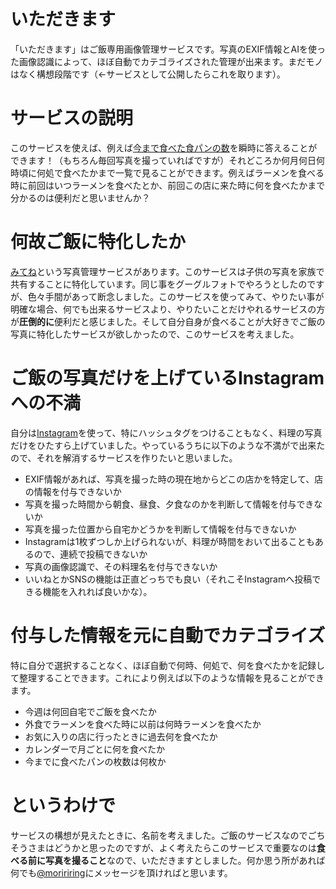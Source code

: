 # いただきます
「いただきます」はご飯専用画像管理サービスです。写真のEXIF情報とAIを使った画像認識によって、ほぼ自動でカテゴライズされた管理が出来ます。まだモノはなく構想段階です（←サービスとして公開したらこれを取ります）。

# サービスの説明
このサービスを使えば、例えば[今まで食べた食パンの数](https://togetter.com/li/1218306)を瞬時に答えることができます！（もちろん毎回写真を撮っていればですが）それどころか何月何日何時頃に何処で食べたかまで一覧で見ることができます。例えばラーメンを食べる時に前回はいつラーメンを食べたとか、前回この店に来た時に何を食べたかまで分かるのは便利だと思いませんか？

# 何故ご飯に特化したか
[みてね](https://mitene.us/)という写真管理サービスがあります。このサービスは子供の写真を家族で共有することに特化しています。同じ事をグーグルフォトでやろうとしたのですが、色々手間があって断念しました。このサービスを使ってみて、やりたい事が明確な場合、何でも出来るサービスより、やりたいことだけやれるサービスの方が**圧倒的に**便利だと感じました。そして自分自身が食べることが大好きでご飯の写真に特化したサービスが欲しかったので、このサービスを考えました。

# ご飯の写真だけを上げているInstagramへの不満
自分は[Instagram](https://www.instagram.com/binnmti/)を使って、特にハッシュタグをつけることもなく、料理の写真だけをひたすら上げていました。やっているうちに以下のような不満がで出来たので、それを解消するサービスを作りたいと思いました。
- EXIF情報があれば、写真を撮った時の現在地からどこの店かを特定して、店の情報を付与できないか
- 写真を撮った時間から朝食、昼食、夕食なのかを判断して情報を付与できないか
- 写真を撮った位置から自宅かどうかを判断して情報を付与できないか
- Instagramは1枚ずつしか上げられないが、料理が時間をおいて出ることもあるので、連続で投稿できないか
- 写真の画像認識で、その料理名を付与できないか
- いいねとかSNSの機能は正直どっちでも良い（それこそInstagramへ投稿できる機能を入れれば良いかな）。

# 付与した情報を元に自動でカテゴライズ
特に自分で選択することなく、ほぼ自動で何時、何処で、何を食べたかを記録して整理することできます。これにより例えば以下のような情報を見ることができます。
- 今週は何回自宅でご飯を食べたか
- 外食でラーメンを食べた時に以前は何時ラーメンを食べたか
- お気に入りの店に行ったときに過去何を食べたか
- カレンダーで月ごとに何を食べたか
- 今までに食べたパンの枚数は何枚か

# というわけで
サービスの構想が見えたときに、名前を考えました。ご飯のサービスなのでごちそうさまはどうかと思ったのですが、よく考えたらこのサービスで重要なのは**食べる前に写真を撮ること**なので、いただきますとしました。何か思う所があれば何でも[@moririring](https://twitter.com/moririring)にメッセージを頂ければと思います。
